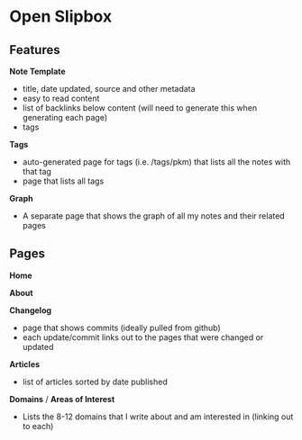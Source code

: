 # Open Slipbox

## Features

**Note Template**
- title, date updated, source and other metadata
- easy to read content
- list of backlinks below content (will need to generate this when generating
  each page)
- tags

**Tags**
- auto-generated page for tags (i.e. /tags/pkm) that lists all the notes with
  that tag
- page that lists all tags

**Graph**
- A separate page that shows the graph of all my notes and their related pages

## Pages

**Home**


**About**


**Changelog**
- page that shows commits (ideally pulled from github)
- each update/commit links out to the pages that were changed or updated

**Articles**
- list of articles sorted by date published

**Domains** / **Areas of Interest**
- Lists the 8-12 domains that I write about and am interested in (linking out to
  each)
